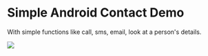 # Simple Android Contact Demo

With simple functions like call, sms, email, look at a person's details.

![](http://imgur.com/Ivu01wb.png)